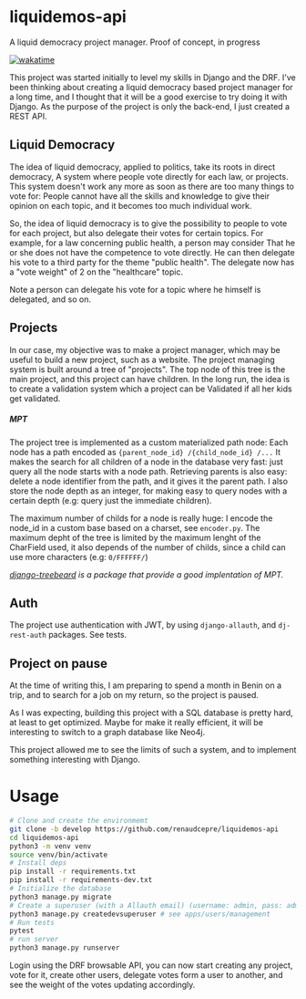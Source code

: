 # liquidemos-api

A liquid democracy project manager. Proof of concept, in progress

[![wakatime](https://wakatime.com/badge/user/a13a649f-3dcf-4d43-9798-099e450a805e/project/243518d9-eb63-4a83-8cba-9dd98d188498.svg)](https://wakatime.com/badge/user/a13a649f-3dcf-4d43-9798-099e450a805e/project/243518d9-eb63-4a83-8cba-9dd98d188498)

This project was started initially to level my skills in Django and the DRF. I've been thinking about creating a liquid
democracy based project manager for a long time, and I thought that it will be a good exercise to try doing it with
Django. As the purpose of the project is only the back-end, I just created a REST API.

## Liquid Democracy

The idea of liquid democracy, applied to politics, take its roots in direct democracy, A system where people vote
directly for each law, or projects. This system doesn't work any more as soon as there are too many things to vote for:
People cannot have all the skills and knowledge to give their opinion on each topic, and it becomes too much individual
work.

So, the idea of liquid democracy is to give the possibility to people to vote for each project, but also delegate their
votes for certain topics. For example, for a law concerning public health, a person may consider That he or she does not
have the competence to vote directly. He can then delegate his vote to a third party for the theme "public health". The
delegate now has a "vote weight" of 2 on the "healthcare" topic.

Note a person can delegate his vote for a topic where he himself is delegated, and so on.

## Projects

In our case, my objective was to make a project manager, which may be useful to build a new project, such as a website.
The project managing system is built around a tree of "projects". The top node of this tree is the main project, and
this project can have children. In the long run, the idea is to create a validation system which a project can be
Validated if all her kids get validated.

##### MPT

The project tree is implemented as a custom materialized path node:
Each node has a path encoded as `{parent_node_id} /{child_node_id} /...`
It makes the search for all children of a node in the database very fast:
just query all the node starts with a node path. Retrieving parents is also easy: delete a node identifier from the
path, and it gives it the parent path. I also store the node depth as an integer, for making easy to query nodes with a
certain depth
(e.g: query just the immediate children).

The maximum number of childs for a node is really huge: I encode the node_id in a custom base based on a charset,
see `encoder.py`. The maximum depht of the tree is limited by the maximum lenght of the CharField used, it also depends
of the number of childs, since a child can use more characters (e.g: `0/FFFFFF/`)

*[django-treebeard](https://django-treebeard.readthedocs.io/en/latest/api.html) is a package that provide a good
implentation of MPT.*

## Auth

The project use authentication with JWT, by using `django-allauth`, and `dj-rest-auth` packages. See tests.

## Project on pause

At the time of writing this, I am preparing to spend a month in Benin on a trip, and to search for a job on my return,
so the project is paused.

As I was expecting, building this project with a SQL database is pretty hard, at least to get optimized. Maybe for make
it really efficient, it will be interesting to switch to a graph database like Neo4j.

This project allowed me to see the limits of such a system, and to implement something interesting with Django.

# Usage

```bash
# Clone and create the environmemt
git clone -b develop https://github.com/renaudcepre/liquidemos-api
cd liquidemos-api
python3 -m venv venv
source venv/bin/activate
# Install deps
pip install -r requirements.txt
pip install -r requirements-dev.txt
# Initialize the database
python3 manage.py migrate
# Create a superuser (with a Allauth email) (username: admin, pass: admin)
python3 manage.py createdevsuperuser # see apps/users/management
# Run tests
pytest
# run server
python3 manage.py runserver   
```

Login using the DRF browsable API, you can now start creating any project, vote for it, create other users, delegate
votes form a user to another, and see the weight of the votes updating accordingly. 
